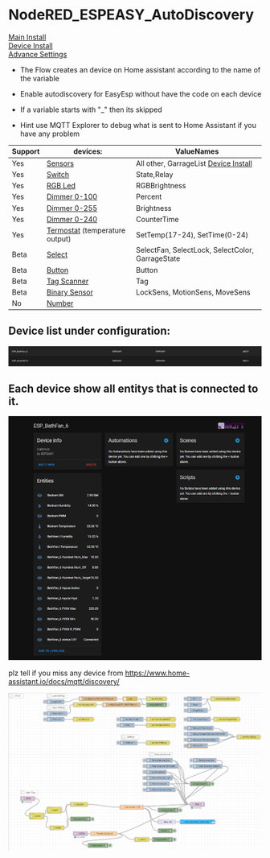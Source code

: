 # NodeRED_ESPEASY_AutoDiscovery  
[Main Install](MainInstall.md)  
[Device Install](Devices.md)  
[Advance Settings](Advance.md)  

* The Flow creates an device on Home assistant according to the name of the variable
* Enable autodiscovery for EasyEsp without have the code on each device 
* If a variable starts with "_" then its skipped

* Hint use MQTT Explorer to debug what is sent to Home Assistant if you have any problem

 **Support** | **devices:** | **ValueNames** 
--------|---------|---------
Yes | [Sensors](https://www.home-assistant.io/integrations/sensor.mqtt/) | All other, GarrageList [Device Install](Devices.md)  
Yes | [Switch](https://www.home-assistant.io/integrations/switch.mqtt/) | State,Relay
Yes | [RGB Led](https://www.home-assistant.io/integrations/light.mqtt/) | RGBBrightness 
Yes | [Dimmer 0-100](https://www.home-assistant.io/integrations/light.mqtt/) | Percent 
Yes | [Dimmer 0-255](https://www.home-assistant.io/integrations/light.mqtt/) | Brightness 
Yes | [Dimmer 0-240](https://www.home-assistant.io/integrations/light.mqtt/) | CounterTime
Yes  | [Termostat](https://www.home-assistant.io/integrations/climate.mqtt/) (temperature output) | SetTemp(17-24), SetTime(0-24)
Beta | [Select](https://www.home-assistant.io/integrations/select.mqtt/) | SelectFan, SelectLock, SelectColor, GarrageState
Beta | [Button](https://www.home-assistant.io/integrations/button.mqtt/) | Button
Beta | [Tag Scanner](https://www.home-assistant.io/integrations/tag.mqtt/) | Tag
Beta | [Binary Sensor](https://www.home-assistant.io/integrations/binary_sensor.mqtt/) | LockSens, MotionSens, MoveSens  
No | [Number](https://www.home-assistant.io/integrations/number.mqtt/)

## Device list under configuration:
![HA Device List](PNG/HA_Devices.PNG)
## Each device show all entitys that is connected to it.
![HA one Device](PNG/HA_1Device.PNG)



plz tell if you miss any device from 
https://www.home-assistant.io/docs/mqtt/discovery/

![Flow_Node-Red](PNG/Flow_Node-Red.PNG)

